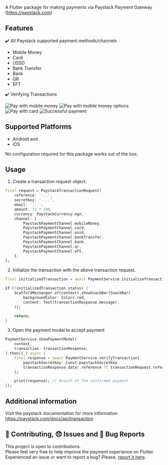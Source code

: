 A Flutter package for making payments via Paystack Payment Gateway (https://paystack.com)

<!-- https://github.com/binemmanuel/flutter_paystack_max -->

## Features

:heavy_check_mark: All Paystack supported payment methods/channels

-   Mobile Money
-   Card
-   USSD
-   Bank Transfer
-   Bank
-   QR
-   EFT

:heavy_check_mark: Verifying Transactions

![Pay with mobile money](https://drive.google.com/file/d/1HIPgdRiaZlBbs7rgPhUtbZXg0OSNV3MI)
![Pay with mobile money options](https://drive.google.com/file/d/1gJ40U3WVN38Y51dn8PQYZmlVf_uCkkPw)
![Pay with card](https://drive.google.com/file/d/1MgMF1yVR7Sy5DRt7t8-t4ssjmrD-rywm)
![Successful payment](https://drive.google.com/file/d/1PCiEZOex075jLmIpjIVlwnhY0yKAYjsD)

## Supported Platforms

-   Android and
-   iOS

No configuration required for this package works out of the box.

## Usage

1. Create a transaction request object.

```dart
final request = PaystackTransactionRequest(
    reference: '...',
    secretKey: '....',
    email: '...',
    amount: 15 * 100,
    currency: PaystackCurrency.ngn,
    channel: [
        PaystackPaymentChannel.mobileMoney,
        PaystackPaymentChannel.card,
        PaystackPaymentChannel.ussd,
        PaystackPaymentChannel.bankTransfer,
        PaystackPaymentChannel.bank,
        PaystackPaymentChannel.qr,
        PaystackPaymentChannel.eft,
    ],
);
```

2. Initialize the transaction with the above transaction request.

```dart
final initializedTransaction = await PaymentService.initializeTransaction(request);

if (!initializedTransaction.status) {
    ScaffoldMessenger.of(context).showSnackBar(SnackBar(
        backgroundColor: Colors.red,
        content: Text(transactionResponse.message),
    ));

    return;
}
```

3. Open the payment modal to accept payment

```dart
PaymentService.showPaymentModal(
    context,
    transaction: transactionResponse,
).then((_) async {
    final response = await PaymentService.verifyTransaction(
        paystackSecretKey: Const.paystackSecretKey,
        transactionResponse.data?.reference ?? transactionRequest.reference,
    );

    print(response); // Result of the confirmed payment
});
```

## Additional information

Visit the paystack documentation for more information https://paystack.com/docs/api/transaction

## :pencil: Contributing, :disappointed: Issues and :bug: Bug Reports

This project is open to contributions. </br>
Please feel very free to help improve the payment experience on Flutter. </br>
Experienced an issue or want to report a bug? Please, [report it here](https://github.com/binemmanuel/flutter_paystack_max/issues).
